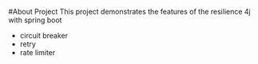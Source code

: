 
#About Project
This project demonstrates the features of the resilience 4j with spring boot
- circuit breaker
- retry
- rate limiter
